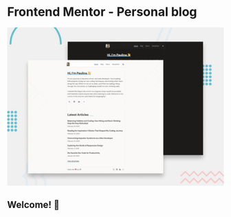# Frontend Mentor - Personal blog

![Design preview for the Personal blog coding challenge](./preview.jpg)

## Welcome! 👋